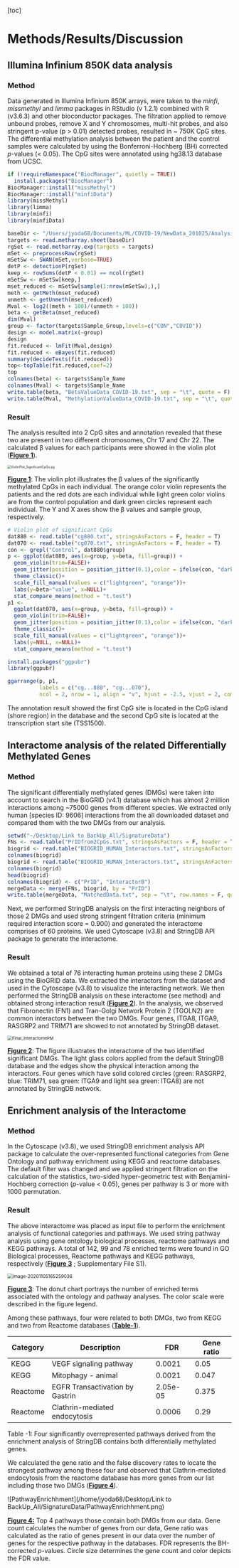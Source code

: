 [toc]

# Methods/Results/Discussion

## Illumina Infinium 850K data analysis

### Method

Data generated in Illumina Infinium 850K arrays, were taken to the *minfi*, *missmethyl* and *limma* packages in RStudio (v 1.2.1) combined with R (v3.6.3) and other bioconductor packages. The filtration applied to remove unbound probes, remove X and Y chromosomes, multi-hit probes, and also stringent p-value (p > 0.01) detected probes, resulted in ~ 750K CpG sites. The differential methylation analysis between the patient and the control samples were calculated by using the Bonferroni-Hochberg (BH) corrected *p*-values (< 0.05). The CpG sites were annotated using hg38.13 database from UCSC.

```R
if (!requireNamespace("BiocManager", quietly = TRUE))
  install.packages("BiocManager")
BiocManager::install("missMethyl")
BiocManager::install("minfiData")
library(missMethyl)
library(limma)
library(minfi)
library(minfiData)

baseDir <- "/Users/jyoda68/Documents/ML/COVID-19/NewData_201025/Analysis_201026/"
targets <- read.metharray.sheet(baseDir)
rgSet <- read.metharray.exp(targets = targets)
mSet <- preprocessRaw(rgSet)
mSetSw <- SWAN(mSet,verbose=TRUE)
detP <- detectionP(rgSet)
keep <- rowSums(detP < 0.01) == ncol(rgSet)
mSetSw <- mSetSw[keep,]
mset_reduced <- mSetSw[sample(1:nrow(mSetSw),),]
meth <- getMeth(mset_reduced)
unmeth <- getUnmeth(mset_reduced)
Mval <- log2((meth + 100)/(unmeth + 100))
beta <- getBeta(mset_reduced)
dim(Mval)
group <- factor(targets$Sample_Group,levels=c("CON","COVID"))
design <- model.matrix(~group)
design
fit.reduced <- lmFit(Mval,design)
fit.reduced <- eBayes(fit.reduced)
summary(decideTests(fit.reduced))
top<-topTable(fit.reduced,coef=2)
top
colnames(beta) <- targets$Sample_Name
colnames(Mval) <- targets$Sample_Name
write.table(beta, "BetaValueData_COVID-19.txt", sep = "\t", quote = F)
write.table(Mval, "MethylationValueData_COVID-19.txt", sep = "\t", quote = F)
```

### Result

The analysis resulted into 2 CpG sites and annotation revealed that these two are present in two different chromosomes, Chr 17 and Chr 22. The calculated β values for each participants were showed in the violin plot (**<u>Figure 1</u>**).

<img src="/home/jyoda68/Desktop/Link to BackUp_All/SignatureData/COVID-19/Figures/ViolinPlot_SignificantCpGs.pg.png" alt="ViolinPlot_SignificantCpGs.pg" style="zoom:50%;" />

**<u>Figure 1</u>**: The violin plot illustrates the β values of the significantly methylated CpGs in each individual. The orange color violin represents the patients and the red dots are each individual while light green color violins are from the control population and dark green circles represent each individual. The Y and X axes show the β values and sample group, respectively.

```R
# Violin plot of significant CpGs
dat880 <- read.table("cg880.txt", stringsAsFactors = F, header = T)
dat070 <- read.table("cg070.txt", stringsAsFactors = F, header = T)
con <- grepl("Control", dat880$group)
p <- ggplot(dat880, aes(x=group, y=beta, fill=group)) + 
  geom_violin(trim=FALSE)+
  geom_jitter(position = position_jitter(0.1),color = ifelse(con, "darkgreen", "red"), size =3)+
  theme_classic()+
  scale_fill_manual(values = c("lightgreen", "orange"))+
  labs(y=beta~"value", x=NULL)+
  stat_compare_means(method = "t.test")
p1 <- 
  ggplot(dat070, aes(x=group, y=beta, fill=group)) + 
  geom_violin(trim=FALSE)+
  geom_jitter(position = position_jitter(0.1),color = ifelse(con, "darkgreen", "red"), size =3)+
  theme_classic()+
  scale_fill_manual(values = c("lightgreen", "orange"))+
  labs(y=NULL, x=NULL)+
  stat_compare_means(method = "t.test")

install.packages("ggpubr")
library(ggpubr)

ggarrange(p, p1, 
          labels = c("cg...880", "cg...070"),
          ncol = 2, nrow = 1, align = "v", hjust = -2.5, vjust = 2, common.legend = TRUE)
```

The annotation result showed the first CpG site is located in the CpG island (shore region) in the database and the second CpG site is located at the transcription start site (TSS1500).

## Interactome analysis of the related Differentially Methylated Genes

### Method

The significant differentially methylated genes (DMGs) were taken into account to search in the BioGRID (v4.1) database which has almost 2 million interactions among ~75000 genes from different species. We extracted only human [species ID: 9606] interactions from the all downloaded dataset and compared them with the two DMGs from our analysis.

```R
setwd("~/Desktop/Link to BackUp_All/SignatureData")
FNs <- read.table("PrIDfrom2CpGs.txt", stringsAsFactors = F, header = T)
biogrid <- read.table("BIOGRID_HUMAN_Interactors.txt", stringsAsFactors = F, header = T)
colnames(biogrid)
biogrid <- read.table("BIOGRID_HUMAN_Interactors.txt", stringsAsFactors = F, header = F)
colnames(biogrid)
head(biogrid)
colnames(biogrid) <- c("PrID", "InteractorB")
mergeData <- merge(FNs, biogrid, by = "PrID")
write.table(mergeData, "MatchedData.txt", sep = "\t", row.names = F, quote = F)
```

Next, we performed StringDB analysis on the first interacting neighbors of those 2 DMGs and used strong stringent filtration criteria (minimum required interaction score = 0.900) and generated the interactome comprises of 60 proteins. We used Cytoscape (v3.8) and StringDB API package to generate the interactome.

### Result

We obtained a total of 76 interacting human proteins using these 2 DMGs using the BioGRID data. We extracted the interactors from the dataset and used in the Cytoscape (v3.8) to visualize the interacting network. We then performed the StringDB analysis on these interactome (see method) and obtained strong interaction result (**<u>Figure 2</u>**). In the analysis, we observed that Fibronectin (FN1) and Tran-Golgi Network Protein 2 (TGOLN2) are common interactors between the two DMGs. Four genes,  ITGA8, ITGA9, RASGRP2 and TRIM71 are showed to not annotated by StringDB dataset.

<img src="/home/jyoda68/Desktop/Link to BackUp_All/SignatureData/Final_InteractomePM.png" alt="Final_InteractomePM" style="zoom:67%;" />

**<u>Figure 2</u>**: The figure illustrates the interactome of the two identified significant DMGs. The light glass colors applied from the default StringDB database and the edges show the physical interaction among the interactors. Four genes which have solid colored circles (green: RASGRP2, blue: TRIM71, sea green: ITGA9 and light sea green: ITGA8) are not annotated by StringDB network.

## Enrichment analysis of the Interactome

### Method

In the Cytoscape (v3.8), we used StringDB enrichment analysis API package to calculate the over-represented functional categories from Gene Ontology and pathway enrichment using KEGG and reactome databases. The default filter was changed and we applied stringent filtration on the calculation of the statistics, two-sided hyper-geometric test with Benjamini-Hochberg correction (*p*-value < 0.05), genes per pathway is 3 or more with 1000 permutation.

### Result

The above interactome was placed as input file to perform the enrichment analysis of functional categories and pathways. We used string pathway analysis using gene ontology biological processes, reactome pathways and KEGG pathways. A total of 142, 99 and 78 enriched terms were found in GO Biological processes, Reactome pathways and KEGG pathways, respectively (**<u>Figure 3</u>** ; Supplementary File S1). 

<img src="/home/jyoda68/.config/Typora/typora-user-images/image-20201105165259036.png" alt="image-20201105165259036" style="zoom:73%;" />

**<u>Figure 3</u>**: The donut chart portrays the number of enriched terms associated with the ontology and pathway analyses. The color scale were described in the figure legend. 

Among these pathways, four were related to both DMGs, two from KEGG and two from Reactome databases (**<u>Table-1</u>**). 

| Category | Description                     | FDR      | Gene ratio |
| -------- | ------------------------------- | -------- | ---------- |
| KEGG     | VEGF signaling pathway          | 0.0021   | 0.05       |
| KEGG     | Mitophagy - animal              | 0.0021   | 0.047      |
| Reactome | EGFR Transactivation by Gastrin | 2.05e-05 | 0.375      |
| Reactome | Clathrin-mediated endocytosis   | 0.0006   | 0.29       |

Table -1: Four significantly overrepresented pathways derived from the enrichment analysis of StringDB contains both differentially methylated genes.

We calculated the gene ratio and the false discovery rates to locate the strongest pathway among these four and observed that Clathrin-mediated endocytosis from the reactome database has more genes from our list including those two DMGs (**<u>Figure 4</u>**). 

![PathwayEnrichhment](/home/jyoda68/Desktop/Link to BackUp_All/SignatureData/PathwayEnrichhment.png)

**<u>Figure 4:</u>** Top 4 pathways those contain both DMGs from our data. Gene count calculates the number of genes from our data, Gene ratio was calculated as the ratio of genes present in our data over the number of genes for the respective pathway in the databases. FDR represents the BH-corrected *p*-values. Circle size determines the gene count and color depicts the FDR value.

